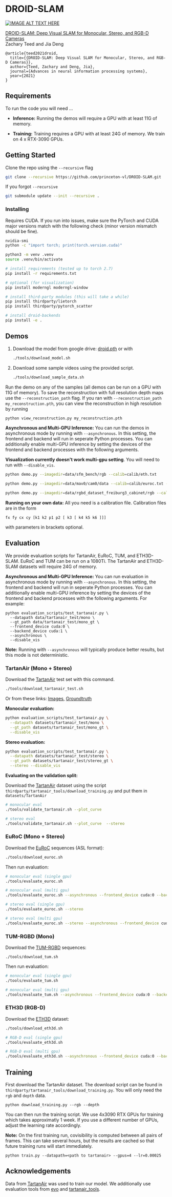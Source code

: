 # DROID-SLAM


<!-- <center><img src="misc/DROID.png" width="640" style="center"></center> -->


[![IMAGE ALT TEXT HERE](misc/screenshot.png)](https://www.youtube.com/watch?v=GG78CSlSHSA)



[DROID-SLAM: Deep Visual SLAM for Monocular, Stereo, and RGB-D Cameras](https://arxiv.org/abs/2108.10869)  
Zachary Teed and Jia Deng

```
@article{teed2021droid,
  title={{DROID-SLAM: Deep Visual SLAM for Monocular, Stereo, and RGB-D Cameras}},
  author={Teed, Zachary and Deng, Jia},
  journal={Advances in neural information processing systems},
  year={2021}
}
```


## Requirements

To run the code you will need ...
* **Inference:** Running the demos will require a GPU with at least 11G of memory. 

* **Training:** Training requires a GPU with at least 24G of memory. We train on 4 x RTX-3090 GPUs.

## Getting Started
Clone the repo using the `--recursive` flag
```Bash
git clone --recursive https://github.com/princeton-vl/DROID-SLAM.git
```

  If you forgot `--recursive`
  ```Bash
  git submodule update --init --recursive .
  ```

### Installing

Requires CUDA. If you run into issues, make sure the PyTorch and CUDA major versions match with the following check (minor version mismatch should be fine).

```Bash
nvidia-smi
python -c "import torch; print(torch.version.cuda)"
```

```Bash
python3 -m venv .venv
source .venv/bin/activate

# install requirements (tested up to torch 2.7)
pip install -r requirements.txt

# optional (for visualization)
pip install moderngl moderngl-window

# install third-party modules (this will take a while)
pip install thirdparty/lietorch
pip install thirdparty/pytorch_scatter

# install droid-backends
pip install -e .
```

<!-- ### Deprecated Conda Installation

1. Creating a new anaconda environment using the provided .yaml file. Use `environment_novis.yaml` to if you do not want to use the visualization
```Bash
conda env create -f environment.yaml
pip install evo --upgrade --no-binary evo
pip install gdown
```

2. Compile the extensions (takes about 10 minutes)
```Bash
python setup.py install
``` -->


## Demos

1. Download the model from google drive: [droid.pth](https://drive.google.com/file/d/1PpqVt1H4maBa_GbPJp4NwxRsd9jk-elh/view?usp=sharing) or with
    ```Bash
    ./tools/download_model.sh
    ```

2. Download some sample videos using the provided script.
    ```Bash
    ./tools/download_sample_data.sh
    ```

Run the demo on any of the samples (all demos can be run on a GPU with 11G of memory). To save the reconstruction with full resolution depth maps use the `--reconstruction_path` flag. If you ran with `--reconstruction_path my_reconstruction.pth`, you can view the reconstruction in high resolution by running
```Bash
python view_reconstruction.py my_reconstruction.pth
```

**Asynchronous and Multi-GPU Inference:** You can run the demos in asynchronous mode by running with `--asynchronous`. In this setting, the frontend and backend will run in seperate Python processes. You can additionally enable multi-GPU inference by setting the devices of the frontend and backend processes with the following arguments. 

**Visualization currently doesn't work multi-gpu setting**. You will need to run with ``--disable_vis``.


```Bash
python demo.py --imagedir=data/sfm_bench/rgb --calib=calib/eth.txt
```

```Bash
python demo.py --imagedir=data/mav0/cam0/data --calib=calib/euroc.txt --t0=150
```

```Bash
python demo.py --imagedir=data/rgbd_dataset_freiburg3_cabinet/rgb --calib=calib/tum3.txt
```


**Running on your own data:** All you need is a calibration file. Calibration files are in the form 
```
fx fy cx cy [k1 k2 p1 p2 [ k3 [ k4 k5 k6 ]]]
```
with parameters in brackets optional.

## Evaluation
We provide evaluation scripts for TartanAir, EuRoC, TUM, and ETH3D-SLAM. EuRoC and TUM can be run on a 1080Ti. The TartanAir and ETH3D-SLAM datasets will require 24G of memory. 

**Asynchronous and Multi-GPU Inference:** You can run evaluation in asynchronous mode by running with `--asynchronous`. In this setting, the frontend and backend will run in seperate Python processes. You can additionally enable multi-GPU inference by setting the devices of the frontend and backend processes with the following arguments. For example:
```
python evaluation_scripts/test_tartanair.py \
  --datapath data/tartanair_test/mono \
  --gt_path data/tartanair_test/mono_gt \
  --frontend_device cuda:0 \
  --backend_device cuda:1 \
  --asynchronous \
  --disable_vis
```


**Note:** Running with `--asynchronous` will typically produce better results, but this mode is not deterministic.

### TartanAir (Mono + Stereo)

Download the [TartanAir](https://theairlab.org/tartanair-dataset/) test set with this command.

```Bash
./tools/download_tartanair_test.sh
```

Or from these links: [Images](https://drive.google.com/file/d/1N8qoU-oEjRKdaKSrHPWA-xsnRtofR_jJ/view), [Groundtruth](https://cmu.box.com/shared/static/3p1sf0eljfwrz4qgbpc6g95xtn2alyfk.zip) 



**Monocular evaluation:**
```bash
python evaluation_scripts/test_tartanair.py \
  --datapath datasets/tartanair_test/mono \
  --gt_path datasets/tartanair_test/mono_gt \
  --disable_vis
```

**Stereo evaluation:**
```bash
python evaluation_scripts/test_tartanair.py \
  --datapath datasets/tartanair_test/stereo \
  --gt_path datasets/tartanair_test/stereo_gt \
  --stereo --disable_vis
```


**Evaluating on the validation split:**

Download the [TartanAir](https://theairlab.org/tartanair-dataset/) dataset using the script `thirdparty/tartanair_tools/download_training.py` and put them in `datasets/TartanAir`
```Bash
# monocular eval
./tools/validate_tartanair.sh --plot_curve

# stereo eval
./tools/validate_tartanair.sh --plot_curve  --stereo
```

### EuRoC (Mono + Stereo)
Download the [EuRoC](https://projects.asl.ethz.ch/datasets/doku.php?id=kmavvisualinertialdatasets) sequences (ASL format):
```Bash
./tools/download_euroc.sh
```

Then run evaluation:
```Bash
# monocular eval (single gpu)
./tools/evaluate_euroc.sh

# monocular eval (multi gpu)
./tools/evaluate_euroc.sh --asynchronous --frontend_device cuda:0 --backend_device cuda:1

# stereo eval (single gpu)
./tools/evaluate_euroc.sh --stereo

# stereo eval (multi gpu)
./tools/evaluate_euroc.sh --stereo --asynchronous --frontend_device cuda:0 --backend_device cuda:1
```

### TUM-RGBD (Mono)
Download the [TUM-RGBD](https://vision.in.tum.de/data/datasets/rgbd-dataset/download) sequences:
```
./tools/download_tum.sh
```
Then run evaluation:
```Bash
# monocular eval (single gpu)
./tools/evaluate_tum.sh

# monocular eval (multi gpu)
./tools/evaluate_tum.sh --asynchronous --frontend_device cuda:0 --backend_device cuda:1
```

### ETH3D (RGB-D)
Download the [ETH3D](https://www.eth3d.net/slam_datasets) dataset:
```Bash
./tools/download_eth3d.sh
```

```Bash
# RGB-D eval (single gpu)
./tools/evaluate_eth3d.sh

# RGB-D eval (multi gpu)
./tools/evaluate_eth3d.sh --asynchronous --frontend_device cuda:0 --backend_device cuda:1 > tum_multi.txt
```

## Training

First download the TartanAir dataset. The download script can be found in `thirdparty/tartanair_tools/download_training.py`. You will only need the `rgb` and `depth` data.

```
python download_training.py --rgb --depth
```

You can then run the training script. We use 4x3090 RTX GPUs for training which takes approximatly 1 week. If you use a different number of GPUs, adjust the learning rate accordingly.

**Note:** On the first training run, covisibility is computed between all pairs of frames. This can take several hours, but the results are cached so that future training runs will start immediately. 


```
python train.py --datapath=<path to tartanair> --gpus=4 --lr=0.00025
```


## Acknowledgements
Data from [TartanAir](https://theairlab.org/tartanair-dataset/) was used to train our model. We additionally use evaluation tools from [evo](https://github.com/MichaelGrupp/evo) and [tartanair_tools](https://github.com/castacks/tartanair_tools).
